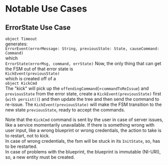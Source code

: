 # Notable Use Cases
## ErrorState Use Case
 `object Timeout`  
 generates:  
 `ErrorEvent(errorMessage: String, previousState: State, causeCommand: Command)`  
 which  
 `ErrorState(errorMsg, command, errState)`
 Now, the only thing that can get the FSM out of that error state is  
 `KickEvent(previousState)`  
 which is created off of a  
 `object KickCmd`  
 The "kick" will pick up the `offendingCommand`(=`commandToReIssue`) and `previousState` from the error state,
 create a `KickEvent(previousState)` first (`with persist()`) and then update the tree and then send the command to re-issue.
 The `KickEvent(previousState)` will make the FSM transition to the new state `previousState`, ready to accept the commands.
 
 Note that the `KickCmd` command is sent by the user in case of server issues, like a service momentarily unavailable.
 If there is something wrong with user input, like a wrong blueprint or wrong credentials, the action to take is to 
 restart, not to kick.  
 In case of wrong credentials, the fsm will be stuck in its `InitState`, so, has to be restarted.  
 In case of problems with the blueprint, the blueprint is immutable (NI-URI), so, a new entity must be created.
